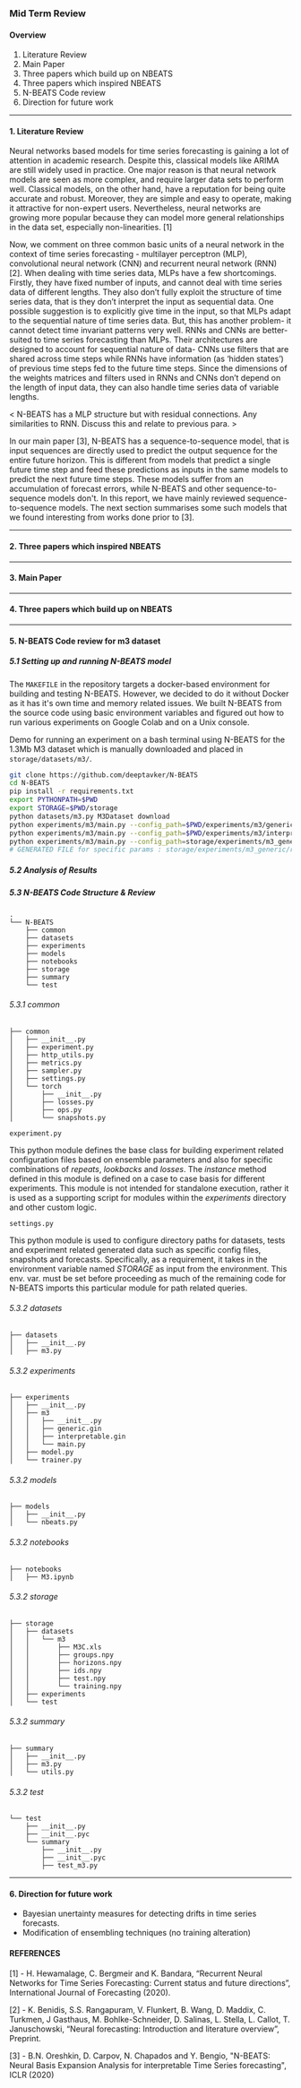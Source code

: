 ### Mid Term Review 

#### Overview

1. Literature Review
2. Main Paper
3. Three papers which build up on NBEATS
4. Three papers which inspired NBEATS
5. N-BEATS Code review
6. Direction for future work

------------------

#### 1. Literature Review

Neural networks based models for time series forecasting is gaining a lot of attention in academic research. Despite this, classical models like ARIMA are still widely used in practice. One major reason is that neural network models are seen as more complex, and require larger data sets to perform well. Classical models, on the other hand, have a reputation for being quite accurate and robust. Moreover, they are simple and easy to operate, making it attractive for non-expert users. Nevertheless, neural networks are growing more popular because they can model more general relationships in the data set, especially non-linearities. [1] 

Now, we comment on three common basic units of a neural network in the context of time series forecasting - multilayer perceptron (MLP), convolutional neural network (CNN) and recurrent neural network (RNN) [2]. When dealing with time series data, MLPs have a few shortcomings. Firstly, they have fixed number of inputs, and cannot deal with time series data of different lengths. They also don’t fully exploit the structure of time series data, that is they don’t interpret the input as sequential data. One possible suggestion is to explicitly give time in the input, so that MLPs adapt to the sequential nature of time series data. But, this has another problem- it cannot detect time invariant patterns very well. RNNs and CNNs are better-suited to time series forecasting than MLPs. Their architectures are designed to account for sequential nature of data- CNNs use filters that are shared across time steps while RNNs have information (as ‘hidden states’) of previous time steps fed to the future time steps. Since the dimensions of the weights matrices and filters used in RNNs and CNNs don’t depend on the length of input data, they can also handle time series data of variable lengths.

< N-BEATS has a MLP structure but with residual connections. Any similarities to RNN. Discuss this and relate to previous para. >

In our main paper [3], N-BEATS has a sequence-to-sequence model, that is input sequences are directly used to predict the output sequence for the entire future horizon. This is different from models that predict a single future time step and feed these predictions as inputs in the same models to predict the next future time steps. These models suffer from an accumulation of forecast errors, while N-BEATS and other sequence-to-sequence models don't. In this report, we have mainly reviewed sequence-to-sequence models. The next section summarises some such models that we found interesting from works done prior to [3].

------------------

#### 2. Three papers which inspired NBEATS
------------------

#### 3. Main Paper

------------------

#### 4. Three papers which build up on NBEATS

------------------

#### 5. N-BEATS Code review for m3 dataset

##### 5.1 Setting up and running N-BEATS model

The `MAKEFILE` in the repository targets a docker-based environment for building and testing N-BEATS. However, we decided to do it without Docker as it has it's own time and memory related issues. We built N-BEATS from the source code using basic environment variables and figured out how to run various experiments on Google Colab and on a Unix console. 

Demo for running an experiment on a bash terminal using N-BEATS for the 1.3Mb M3 dataset which is manually downloaded and placed in `storage/datasets/m3/`. 

```sh
git clone https://github.com/deeptavker/N-BEATS
cd N-BEATS
pip install -r requirements.txt
export PYTHONPATH=$PWD
export STORAGE=$PWD/storage
python datasets/m3.py M3Dataset download
python experiments/m3/main.py --config_path=$PWD/experiments/m3/generic.gin build_ensemble
python experiments/m3/main.py --config_path=$PWD/experiments/m3/interpretable.gin build_ensemble
python experiments/m3/main.py --config_path=storage/experiments/m3_generic/repeat=3,lookback=4,loss=MAPE/config.gin run
# GENERATED FILE for specific params : storage/experiments/m3_generic/repeat=3,lookback=4,loss=MAPE/forecast.csv
```
##### 5.2 Analysis of Results

##### 5.3 N-BEATS Code Structure & Review

```
.
└── N-BEATS
    ├── common
    ├── datasets
    ├── experiments
    ├── models
    ├── notebooks
    ├── storage
    ├── summary
    └── test
```

###### 5.3.1 common
```
├── common                                                                        
│   ├── __init__.py    
│   ├── experiment.py    
│   ├── http_utils.py     
│   ├── metrics.py     
│   ├── sampler.py   
│   ├── settings.py   
│   └── torch    
│       ├── __init__.py    
│       ├── losses.py     
│       ├── ops.py    
│       └── snapshots.py    
```

`experiment.py` 

This python module defines the base class for building experiment related configuration files based on ensemble parameters and also for specific combinations of *repeats*, *lookbacks* and *losses*. The *instance* method defined in this module is defined on a case to case basis for different experiments. This module is not intended for standalone execution, rather it is used as a supporting script for modules within the *experiments* directory and other custom logic. 

`settings.py`

This python module is used to configure directory paths for datasets, tests and experiment related generated data such as specific config files, snapshots and forecasts. Specifically, as a requirement, it takes in the environment variable named *STORAGE* as input from the environment. This env. var. must be set before proceeding as much of the remaining code for N-BEATS imports this particular module for path related queries. 


###### 5.3.2 datasets
```
├── datasets    
│   ├── __init__.py   
│   ├── m3.py   

```
###### 5.3.2 experiments
```
├── experiments
│   ├── __init__.py
│   ├── m3
│   │   ├── __init__.py
│   │   ├── generic.gin
│   │   ├── interpretable.gin
│   │   └── main.py
│   ├── model.py
│   └── trainer.py
```

###### 5.3.2 models
```
├── models
│   ├── __init__.py
│   └── nbeats.py
```
###### 5.3.2 notebooks
```
├── notebooks
│   ├── M3.ipynb
```

###### 5.3.2 storage
```
├── storage
│   ├── datasets
│   │   └── m3
│   │       ├── M3C.xls
│   │       ├── groups.npy
│   │       ├── horizons.npy
│   │       ├── ids.npy
│   │       ├── test.npy
│   │       └── training.npy
│   ├── experiments
│   └── test
```
###### 5.3.2 summary
```
├── summary
│   ├── __init__.py
│   ├── m3.py
│   └── utils.py
```
###### 5.3.2 test
```
└── test
    ├── __init__.py
    ├── __init__.pyc
    └── summary
        ├── __init__.py
        ├── __init__.pyc
        ├── test_m3.py
```


------------------

#### 6. Direction for future work

- Bayesian unertainty measures for detecting drifts in time series forecasts. 
- Modification of ensembling techniques (no training alteration) 

#### REFERENCES

[1] - H. Hewamalage, C. Bergmeir and K. Bandara, “Recurrent Neural Networks for Time Series Forecasting: Current status and future directions”, International Journal of Forecasting (2020).

[2] - K. Benidis, S.S. Rangapuram, V. Flunkert, B. Wang, D. Maddix, C. Turkmen, J Gasthaus, M. Bohlke-Schneider, D. Salinas, L. Stella, L. Callot, T. Januschowski, “Neural forecasting: Introduction and literature overview”, Preprint.

[3] - B.N. Oreshkin, D. Carpov, N. Chapados and Y. Bengio, "N-BEATS: Neural Basis Expansion Analysis for interpretable Time Series forecasting", ICLR (2020)
